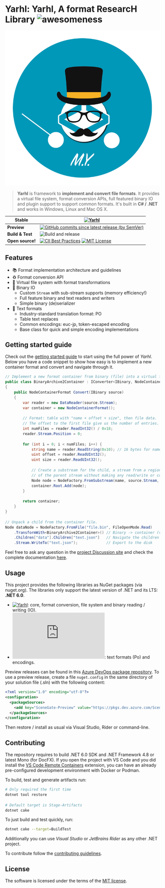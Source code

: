 # Yarhl: Yarhl, A format ResearcH Library ![awesomeness](https://img.shields.io/badge/SceneGate-awesome%20%F0%9F%95%B6-blue?logo=csharp)

![Yarhl Logo](https://raw.githubusercontent.com/SceneGate/Yarhl/develop/docs/images/logo.png)

> **Yarhl** is framework to **implement and convert file formats**. It provides
> a virtual file system, format conversion APIs, full featured binary IO and
> plugin support to support common formats. It's built in **C# / .NET** and
> works in Windows, Linux and Mac OS X.

<!-- prettier-ignore -->
| Stable | [![Yarhl](https://img.shields.io/nuget/v/Yarhl?label=Yarhl)](https://www.nuget.org/packages/Yarhl) |
|------------------| ------ |
| **Preview** | [![GitHub commits since latest release (by SemVer)](https://img.shields.io/github/commits-since/SceneGate/Yarhl/latest?sort=semver)](https://dev.azure.com/SceneGate/SceneGate/_packaging?_a=feed&feed=SceneGate-Preview) |
| **Build & Test** | ![Build and release](https://github.com/SceneGate/Yarhl/workflows/Build%20and%20release/badge.svg?branch=develop) |
| **Open source!** | [![CII Best Practices](https://bestpractices.coreinfrastructure.org/projects/2919/badge)](https://bestpractices.coreinfrastructure.org/projects/2919) [![MIT License](https://img.shields.io/badge/license-MIT-blue.svg?style=flat)](https://choosealicense.com/licenses/mit/) |

## Features

- :books: Format implementation architecture and guidelines
- :recycle: Format conversion API
- :open_file_folder: Virtual file system with format transformations
- :1234: Binary IO
  - Custom `Stream` with sub-stream supports (memory efficiency!)
  - Full feature binary and text readers and writers
  - Simple binary (de)serializer
- :page_with_curl: Text formats
  - Industry-standard translation format: PO
  - Table text replaces
  - Common encodings: euc-jp, token-escaped encoding
  - Base class for quick and simple encoding implementations

## Getting started guide

Check out the
[getting started guide](https://scenegate.github.io/Yarhl/guides/getting-started/introduction.html)
to start using the full power of _Yarhl_. Below you have a code snippet to show
how easy is to implement a new container format and convert and navigate through
it.

```csharp
// Implement a new format container from binary (file) into a virtual file system.
public class BinaryArchive2Container : IConverter<IBinary, NodeContainerFormat>
{
    public NodeContainerFormat Convert(IBinary source)
    {
        var reader = new DataReader(source.Stream);
        var container = new NodeContainerFormat();

        // Format: table with "name + offset + size", then file data.
        // The offset to the first file give us the number of entries.
        int numFiles = reader.ReadInt32() / 0x18;
        reader.Stream.Position = 0;

        for (int i = 0; i < numFiles; i++) {
            string name = reader.ReadString(0x10); // 16 bytes for name
            uint offset = reader.ReadUInt32();
            uint size = reader.ReadUInt32();

            // Create a substream for the child, a stream from a region
            // of the parent stream without making any read/write or copies.
            Node node = NodeFactory.FromSubstream(name, source.Stream, offset, size);
            container.Root.Add(node);
        }

        return container;
    }
}

// Unpack a child from the container file.
Node dataNode = NodeFactory.FromFile("file.bin", FileOpenMode.Read)
    .TransformWith<BinaryArchive2Container>() // Binary -> container (virtual file system)
    .Children["data"].Children["text.json"]   // Navigate the children
    .Stream.WriteTo("text.json");             // Export to the disk
```

Feel free to ask any question in the
[project Discussion site](https://github.com/SceneGate/Yarhl/discussions) and
check the complete documentation [here](https://scenegate.github.io/Yarhl/).

## Usage

This project provides the following libraries as NuGet packages (via nuget.org).
The libraries only support the latest version of .NET and its LTS: **.NET 6.0**.

- [![Yarhl](https://img.shields.io/nuget/v/Yarhl?label=Yarhl&logo=nuget)](https://www.nuget.org/packages/Yarhl):
  core, format conversion, file system and binary reading / writing (IO).
- [![Yarhl.Media.Text](https://img.shields.io/nuget/v/Yarhl.Media.Text?label=Yarhl.Media.Text&logo=nuget)](https://www.nuget.org/packages/Yarhl.Media.Text):
  text formats (Po) and encodings.

Preview releases can be found in this
[Azure DevOps package repository](https://dev.azure.com/SceneGate/SceneGate/_packaging?_a=feed&feed=SceneGate-Preview).
To use a preview release, create a file `nuget.config` in the same directory of
your solution file (.sln) with the following content:

```xml
<?xml version="1.0" encoding="utf-8"?>
<configuration>
  <packageSources>
    <add key="SceneGate-Preview" value="https://pkgs.dev.azure.com/SceneGate/SceneGate/_packaging/SceneGate-Preview/nuget/v3/index.json" />
  </packageSources>
</configuration>
```

Then restore / install as usual via Visual Studio, Rider or command-line.

## Contributing

The repository requires to build .NET 6.0 SDK and .NET Framework 4.8 or latest
Mono (for DocFX). If you open the project with VS Code and you did install the
[VS Code Remote Containers](https://code.visualstudio.com/docs/remote/containers)
extension, you can have an already pre-configured development environment with
Docker or Podman.

To build, test and generate artifacts run:

```sh
# Only required the first time
dotnet tool restore

# Default target is Stage-Artifacts
dotnet cake
```

To just build and test quickly, run:

```sh
dotnet cake --target=BuildTest
```

Additionally you can use _Visual Studio_ or _JetBrains Rider_ as any other .NET
project.

To contribute follow the [contributing guidelines](CONTRIBUTING.md).

## License

The software is licensed under the terms of the
[MIT license](https://choosealicense.com/licenses/mit/).
